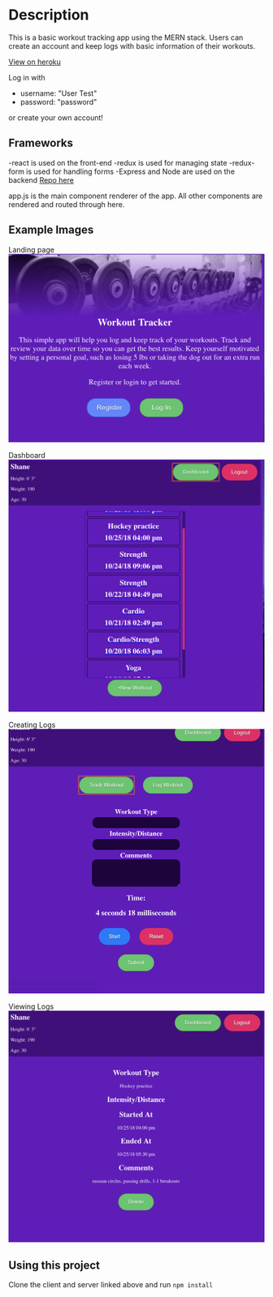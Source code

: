 
Description
===========

This is a basic workout tracking app using the MERN stack.
Users can create an account and keep logs with basic information of their workouts.

[View on heroku](https://radiant-lowlands-36605.herokuapp.com/)

Log in with
  * username: "User Test"
  * password: "password"
  
or create your own account!

Frameworks
----------

-react is used on the front-end
-redux is used for managing state
-redux-form is used for handling forms
-Express and Node are used on the backend [Repo here](https://github.com/slupton89/workout-tracker-server)

app.js is the main component renderer of the app. All other components are rendered and routed through here.


Example Images
--------------

Landing page
![Landing](https://raw.githubusercontent.com/slupton89/workout-tracker-client/master/readme/landing.png)

Dashboard
![Landing](https://raw.githubusercontent.com/slupton89/workout-tracker-client/master/readme/dash.png)

Creating Logs
![Landing](https://raw.githubusercontent.com/slupton89/workout-tracker-client/master/readme/createlog.png)

Viewing Logs
![Landing](https://raw.githubusercontent.com/slupton89/workout-tracker-client/master/readme/detail.png)


Using this project
------------------

Clone the client and server linked above and run
```npm install```
